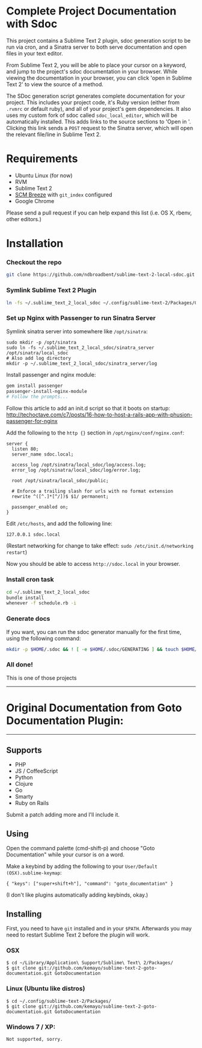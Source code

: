 # Complete Project Documentation with Sdoc

This project contains a Sublime Text 2 plugin, sdoc generation script to be run via cron, and a Sinatra server to both serve documentation and open files in your text editor.

From Sublime Text 2, you will be able to place your cursor on a keyword, and jump to the project's sdoc documentation in your browser. While viewing the documentation in your browser, you can click 'open in Sublime Text 2' to view the source of a method.

The SDoc generation script generates complete documentation for your project. This includes your project code, it's Ruby version (either from `.rvmrc` or default ruby), and all of your project's gem dependencies. It also uses my custom fork of sdoc called `sdoc_local_editor`, which will be automatically installed. This adds links to the source sections to 'Open in <editor>'. Clicking this link sends a `POST` request to the Sinatra server, which will open the relevant file/line in Sublime Text 2.


# Requirements

* Ubuntu Linux (for now)
* RVM
* Sublime Text 2
* [SCM Breeze](https://github.com/ndbroadbent/scm_breeze) with `git_index` configured
* Google Chrome

Please send a pull request if you can help expand this list (i.e. OS X, rbenv, other editors.)

# Installation

### Checkout the repo

```bash
git clone https://github.com/ndbroadbent/sublime-text-2-local-sdoc.git ~/.sublime_text_2_local_sdoc
```

### Symlink Sublime Text 2 Plugin

```bash
ln -fs ~/.sublime_text_2_local_sdoc ~/.config/sublime-text-2/Packages/GotoDocumentationWithSdoc
```

### Set up Nginx with Passenger to run Sinatra Server

Symlink sinatra server into somewhere like `/opt/sinatra`:

```
sudo mkdir -p /opt/sinatra
sudo ln -fs ~/.sublime_text_2_local_sdoc/sinatra_server /opt/sinatra/local_sdoc
# Also add log directory
mkdir -p ~/.sublime_text_2_local_sdoc/sinatra_server/log
```

Install passenger and nginx module:

```bash
gem install passenger
passenger-install-nginx-module
# Follow the prompts...
```

Follow this article to add an init.d script so that it boots on startup: http://techoctave.com/c7/posts/16-how-to-host-a-rails-app-with-phusion-passenger-for-nginx

Add the following to the `http {}` section in `/opt/nginx/conf/nginx.conf`:

```
server {
  listen 80;
  server_name sdoc.local;

  access_log /opt/sinatra/local_sdoc/log/access.log;
  error_log /opt/sinatra/local_sdoc/log/error.log;

  root /opt/sinatra/local_sdoc/public;

  # Enforce a trailing slash for urls with no format extension
  rewrite ^([^.]*[^/])$ $1/ permanent;

  passenger_enabled on;
}
```

Edit `/etc/hosts`, and add the following line:

```
127.0.0.1 sdoc.local
```

(Restart networking for change to take effect: `sudo /etc/init.d/networking restart`)

Now you should be able to access `http://sdoc.local` in your browser.


### Install cron task

```bash
cd ~/.sublime_text_2_local_sdoc
bundle install
whenever -f schedule.rb -i
```

### Generate docs

If you want, you can run the sdoc generator manually for the first time, using the following command:

```bash
mkdir -p $HOME/.sdoc && ! [ -e $HOME/.sdoc/GENERATING ] && touch $HOME/.sdoc/GENERATING && git_index --batch-cmd ~/.sublime_text_2_local_sdoc/bin/generate_sdoc; rm -f $HOME/.sdoc/GENERATING
```


### All done!

This is one of those projects

<hr/>

# Original Documentation from Goto Documentation Plugin:

<hr/>

## Supports

 * PHP
 * JS / CoffeeScript
 * Python
 * Clojure
 * Go
 * Smarty
 * Ruby on Rails

Submit a patch adding more and I'll include it.

## Using

Open the command palette (cmd-shift-p) and choose "Goto Documentation" while your cursor is on a word.

Make a keybind by adding the following to your `User/Default (OSX).sublime-keymap`:

	{ "keys": ["super+shift+h"], "command": "goto_documentation" }

(I don't like plugins automatically adding keybinds, okay.)

## Installing

First, you need to have `git` installed and in your `$PATH`. Afterwards you may need to restart Sublime Text 2 before the plugin will work.

### OSX

    $ cd ~/Library/Application\ Support/Sublime\ Text\ 2/Packages/
    $ git clone git://github.com/kemayo/sublime-text-2-goto-documentation.git GotoDocumentation

### Linux (Ubuntu like distros)

    $ cd ~/.config/sublime-text-2/Packages/
    $ git clone git://github.com/kemayo/sublime-text-2-goto-documentation.git GotoDocumentation

### Windows 7 / XP:

    Not supported, sorry.
